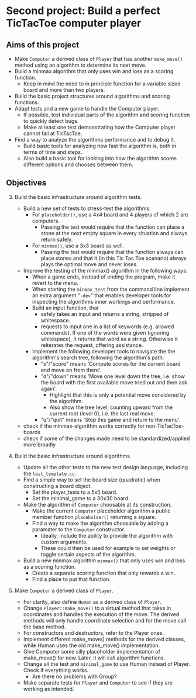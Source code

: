 # Second project: Build a perfect TicTacToe computer player
  
## Aims of this project 
* Make `Computer` a derived class of `Player` that has another `make_move()` method using an algorithm to determine its next move.
* Build a minmax algorithm that only uses win and loss as a scoring function.
  + Keep in mind the need to in principle function for a variable sized board and more than two players.
* Build the basic project structures around algorithms and scoring functions.
* Adapt tests and a new game to handle the Computer player.
  + If possible, test individual parts of the algorithm and scoring function to quickly detect bugs.
  + Make at least one test demonstrating how the Computer player cannot fail at TicTacToe.
* Find a way to analyze the algorithms performance and to debug it.
  + Build basic tools for analyzing how fast the algorithm is, both in terms of time and steps.
  + Also build a basic tool for looking into how the algorithm scores different options and chooses between them.


## Objectives
3. Build the basic infrastructure around algorithm tests.
   * Build a new set of tests to stress-test the algorithms.
     + For `placeholder()`, use a 4x4 board and 4 players of which 2 are computers.
       - Passing the test would require that the function can place a stone at the next empty square in every situation and always return safely.
     + For `minmax()`, use a 3x3 board as well.
       - Passing the test would require that the function always can place stones and that it (in this Tic Tac Toe scenario) always plays the optimal move and never loses.
   * Improve the testing of the minmax() algorithm in the following ways:
     + When a game ends, instead of ending the program, make it revert to the menu.
     + When starting the `minmax_test` from the command line implement an extra argument "`-dev`" that enables developer tools for inspecting the algorithms inner workings and performance.
     + Build an input function, that
       - safely takes an input and returns a string, stripped of whitespace.
       - requests to input one in a list of keywords (e.g. allowed commands). If one of the words were given (ignoring whitespace), it returns that word as a string. Otherwise it reiterates the request, offering assistance.
     + Implement the following developer tools to navigate the the algorithm's search tree, following the algorithm's path:
       - "s"/"score" means 'Compute scores for the current board and move on from there'.
       - "d"/"down" means 'Move one level down the tree, i.e. show the board with the first available move tried out and then ask again'.
         - Highlight that this is only a potential move considered by the algorithm.
         - Also show the tree level, counting upward from the current root (level 0), i.e. the last real move.
       - "q"/"quit" means 'Stop this game and return to the menu'.
   * check if the minmax-algorithm works correctly for non-TicTacToe-boards
   * check if some of the changes made need to be standardized/applied more broadly

2. Build the basic infrastructure around algorithms.
   * Update all the other tests to the new test design language, including the `test_template.cc`.
   * Find a simple way to set the board size (quadratic) when constructing a board object.
     + Set the player_tests to a 5x5 board.
     + Set the minimal_game to a 30x30 board.
   * Make the algorithm of `Computer` choosable at its construction.
     + Make the current `Computer` placeholder algorithm a public member function `placeholder()` returning a square.
     + Find a way to make the algorithm choosable by adding a paramater to the `Computer` constructor.
       - Ideally, include the ability to provide the algorithm with custom arguments.
       - These could then be used for example to set weights or toggle certain aspects of the algorithm.
   * Build a new minmax algorithm `minmax()` that only uses win and loss as a scoring function.
     + Create a separate scoring function that only rewards a win.
     + Find a place to put that function. 

1. Make `Computer` a derived class of `Player`.
   * For clarity, also define `Human` as a derived class of `Player`.
   * Change `Player::make_move()` to a virtual method that takes in coordinates and handles the execution of the move. The derived methods will only handle coordinate selection and for the move call the base method.
   * For constructors and destructors, refer to the Player ones.
   * Implement different make_move() methods for the derived classes, while Human uses the old make_move() implementation.
   * Give Computer some silly placeholder implementation of make_move() for now. Later, it will call algorithm functions.
   * Change all the test and `minimal_game` to use Human instead of Player. Check if everything works.
     + Are there no problems with Group?
   * Make separate tests for `Player` and `Computer` to see if they are working as intended.
